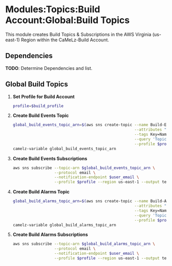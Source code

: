 # Modules:Topics:Build Account:Global:Build Topics

This module creates Build Topics & Subscriptions in the AWS Virginia (us-east-1) Region within the
CaMeLz-Build Account.

## Dependencies

**TODO**: Determine Dependencies and list.

## Global Build Topics

1. **Set Profile for Build Account**

    ```bash
    profile=$build_profile
    ```

1. **Create Build Events Topic**

    ```bash
    global_build_events_topic_arn=$(aws sns create-topic --name Build-Events \
                                                         --attributes "DisplayName=CMLB Events" \
                                                         --tags Key=Name,Value=Build-Events-Topic Key=Company,Value=CaMeLz Key=Environment,Value=Build \
                                                         --query 'TopicArn' \
                                                         --profile $profile --region us-east-1 --output text)
    camelz-variable global_build_events_topic_arn
    ```

1. **Create Build Events Subscriptions**

    ```bash
    aws sns subscribe --topic-arn $global_build_events_topic_arn \
                      --protocol email \
                      --notification-endpoint $user_email \
                      --profile $profile --region us-east-1 --output text
    ```

1. **Create Build Alarms Topic**

    ```bash
    global_build_alarms_topic_arn=$(aws sns create-topic --name Build-Alarms \
                                                         --attributes "DisplayName=CMLB Alarms" \
                                                         --tags Key=Name,Value=Build-Alarms-Topic Key=Company,Value=CaMeLz Key=Environment,Value=Build \
                                                         --query 'TopicArn' \
                                                         --profile $profile --region us-east-1 --output text)
    camelz-variable global_build_alarms_topic_arn
    ```

1. **Create Build Alarms Subscriptions**

    ```bash
    aws sns subscribe --topic-arn $global_build_alarms_topic_arn \
                      --protocol email \
                      --notification-endpoint $user_email \
                      --profile $profile --region us-east-1 --output text
    ```
